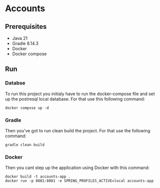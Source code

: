 # **Accounts**

## Prerequisites
- Java 21
- Gradle 8.14.3
- Docker
- Docker compose

## Run

### Databse

To run this project you initialy have to run the docker-compose file and set up the postresql local database. For that use this following command:

```shell
docker compose up -d
```

### Gradle

Then you've got to run clean build the project. For that use the following command:

```shell
gradle clean build
```

### Docker
Then you cant step up the application using Docker with this command:

```shell
docker build -t accounts-app .
docker run -p 8081:8081 -e SPRING_PROFILES_ACTIVE=local accounts-app
```




